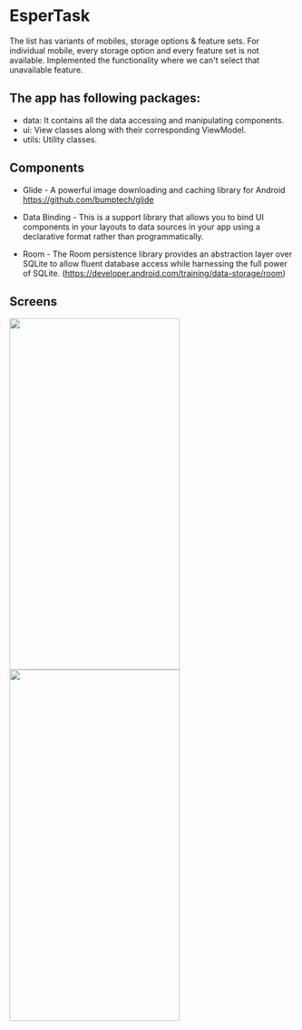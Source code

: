 # EsperTask
The list has variants of mobiles, storage options & feature sets. For individual mobile, every storage option and every feature set is not available. Implemented the functionality where we can't select that unavailable feature.

## The app has following packages:
- data: It contains all the data accessing and manipulating components.
- ui: View classes along with their corresponding ViewModel.
- utils: Utility classes.

## Components
- Glide - A powerful image downloading and caching library for Android https://github.com/bumptech/glide

- Data Binding - This is a support library that allows you to bind UI components in your layouts to data sources in your app using a declarative format rather than programmatically.

- Room - The Room persistence library provides an abstraction layer over SQLite to allow fluent database access while harnessing the full power of SQLite. (https://developer.android.com/training/data-storage/room)

## Screens

 <img src="https://github.com/swatii-solanki/EsperTask/blob/master/device-2021-05-29-161112.png" width="300" height="620"> <img src="https://github.com/swatii-solanki/EsperTask/blob/master/device-2021-05-29-161440.png" width="300" height="620">
